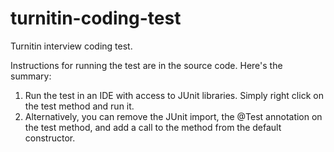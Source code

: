 # turnitin-coding-test
Turnitin interview coding test.


Instructions for running the test are in the source code.  Here's the summary:

1) Run the test in an IDE with access to JUnit libraries. Simply right click on the test method and run it.
2) Alternatively, you can remove the JUnit import, the @Test annotation on the test method, and add a call to the method from the default constructor.

